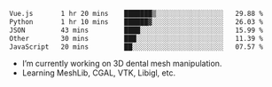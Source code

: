 <!--START_SECTION:waka-->

```txt
Vue.js       1 hr 20 mins    ███████▒░░░░░░░░░░░░░░░░░   29.88 %
Python       1 hr 10 mins    ██████▓░░░░░░░░░░░░░░░░░░   26.03 %
JSON         43 mins         ████░░░░░░░░░░░░░░░░░░░░░   15.99 %
Other        30 mins         ███░░░░░░░░░░░░░░░░░░░░░░   11.39 %
JavaScript   20 mins         ██░░░░░░░░░░░░░░░░░░░░░░░   07.57 %
```

<!--END_SECTION:waka-->

<!--
**0x11111111/0x11111111** is a ✨ _special_ ✨ repository because its `README.md` (this file) appears on your GitHub profile.

Here are some ideas to get you started:

- 🔭 I’m currently working on ...
- 🌱 I’m currently learning ...
- 👯 I’m looking to collaborate on ...
- 🤔 I’m looking for help with ...
- 💬 Ask me about ...
- 📫 How to reach me: ...
- 😄 Pronouns: ...
- ⚡ Fun fact: ...
-->
- I’m currently working on 3D dental mesh manipulation.
- Learning MeshLib, CGAL, VTK, Libigl, etc.
